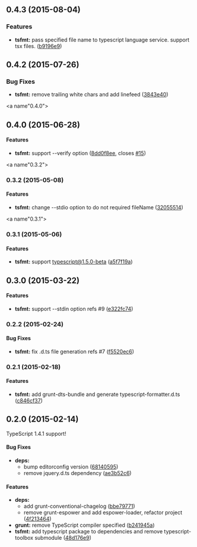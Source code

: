 <a name="0.4.3"></a>
## 0.4.3 (2015-08-04)


### Features

* **tsfmt:** pass specified file name to typescript language service. support tsx files. ([b9196e9](https://github.com/vvakame/typescript-formatter/commit/b9196e9))



<a name="0.4.2"></a>
## 0.4.2 (2015-07-26)


### Bug Fixes

* **tsfmt:** remove trailing white chars and add linefeed ([3843e40](https://github.com/vvakame/typescript-formatter/commit/3843e40))



<a name"0.4.0"></a>
## 0.4.0 (2015-06-28)


#### Features

* **tsfmt:** support --verify option ([8dd0f8ee](https://github.com/vvakame/typescript-formatter/commit/8dd0f8ee), closes [#15](https://github.com/vvakame/typescript-formatter/issues/15))


<a name"0.3.2"></a>
### 0.3.2 (2015-05-08)


#### Features

* **tsfmt:** change --stdio option to do not required fileName ([32055514](https://github.com/vvakame/typescript-formatter/commit/32055514))


<a name"0.3.1"></a>
### 0.3.1 (2015-05-06)


#### Features

* **tsfmt:** support typescript@1.5.0-beta ([a5f7f19a](https://github.com/vvakame/typescript-formatter/commit/a5f7f19a))


<a name="0.3.0"></a>
## 0.3.0 (2015-03-22)


#### Features

* **tsfmt:** support --stdin option refs #9 ([e322fc74](git@github.com:vvakame/typescript-formatter/commit/e322fc74eb4b62f908a8a7c0f8c0c736bd933631))


<a name="0.2.2"></a>
### 0.2.2 (2015-02-24)


#### Bug Fixes

* **tsfmt:** fix .d.ts file generation refs #7 ([f5520ec6](git@github.com:vvakame/typescript-formatter/commit/f5520ec65c2a034c40884e07276abc4a9a210ca9))


<a name="0.2.1"></a>
### 0.2.1 (2015-02-18)


#### Features

* **tsfmt:** add grunt-dts-bundle and generate typescript-formatter.d.ts ([c846cf37](git@github.com:vvakame/typescript-formatter/commit/c846cf3762982b9bb23bc6b617155488c125d2ad))


<a name="0.2.0"></a>
## 0.2.0 (2015-02-14)

TypeScript 1.4.1 support!

#### Bug Fixes

* **deps:**
  * bump editorconfig version ([68140595](git@github.com:vvakame/typescript-formatter/commit/681405952ed68071cd97d5358bc0fb153f76d841))
  * remove jquery.d.ts dependency ([ae3b52c6](git@github.com:vvakame/typescript-formatter/commit/ae3b52c6faa69bec862f370fc6dd8e86e429a92d))


#### Features

* **deps:**
  * add grunt-conventional-chagelog ([bbe79771](git@github.com:vvakame/typescript-formatter/commit/bbe797712227c0ce6a70bf2e7baf95e41f939126))
  * remove grunt-espower and add espower-loader, refactor project ([4f213464](git@github.com:vvakame/typescript-formatter/commit/4f21346472cca229c089dd91abd65667c03c6c66))
* **grunt:** remove TypeScript compiler specified ([b241945a](git@github.com:vvakame/typescript-formatter/commit/b241945a13e77ca1db25fdb35d1dd4e9ba3dff27))
* **tsfmt:** add typescript package to dependencies and remove typescript-toolbox submodule ([48d176e9](git@github.com:vvakame/typescript-formatter/commit/48d176e967e67ec41aef2402f299fd99330cde33))

